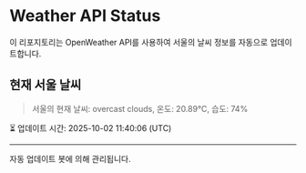 
# Weather API Status

이 리포지토리는 OpenWeather API를 사용하여 서울의 날씨 정보를 자동으로 업데이트합니다.

## 현재 서울 날씨
> 서울의 현재 날씨: overcast clouds, 온도: 20.89°C, 습도: 74%

⏳ 업데이트 시간: 2025-10-02 11:40:06 (UTC)

---
자동 업데이트 봇에 의해 관리됩니다.
